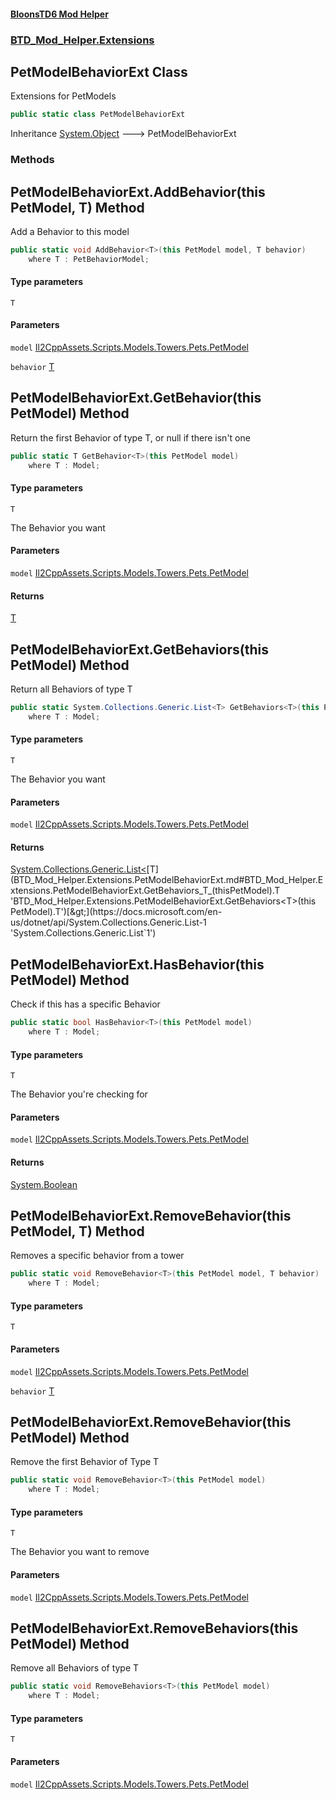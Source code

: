 #### [BloonsTD6 Mod Helper](README.md 'README')
### [BTD_Mod_Helper.Extensions](README.md#BTD_Mod_Helper.Extensions 'BTD_Mod_Helper.Extensions')

## PetModelBehaviorExt Class

Extensions for PetModels

```csharp
public static class PetModelBehaviorExt
```

Inheritance [System.Object](https://docs.microsoft.com/en-us/dotnet/api/System.Object 'System.Object') &#129106; PetModelBehaviorExt
### Methods

<a name='BTD_Mod_Helper.Extensions.PetModelBehaviorExt.AddBehavior_T_(thisPetModel,T)'></a>

## PetModelBehaviorExt.AddBehavior<T>(this PetModel, T) Method

Add a Behavior to this model

```csharp
public static void AddBehavior<T>(this PetModel model, T behavior)
    where T : PetBehaviorModel;
```
#### Type parameters

<a name='BTD_Mod_Helper.Extensions.PetModelBehaviorExt.AddBehavior_T_(thisPetModel,T).T'></a>

`T`
#### Parameters

<a name='BTD_Mod_Helper.Extensions.PetModelBehaviorExt.AddBehavior_T_(thisPetModel,T).model'></a>

`model` [Il2CppAssets.Scripts.Models.Towers.Pets.PetModel](https://docs.microsoft.com/en-us/dotnet/api/Il2CppAssets.Scripts.Models.Towers.Pets.PetModel 'Il2CppAssets.Scripts.Models.Towers.Pets.PetModel')

<a name='BTD_Mod_Helper.Extensions.PetModelBehaviorExt.AddBehavior_T_(thisPetModel,T).behavior'></a>

`behavior` [T](BTD_Mod_Helper.Extensions.PetModelBehaviorExt.md#BTD_Mod_Helper.Extensions.PetModelBehaviorExt.AddBehavior_T_(thisPetModel,T).T 'BTD_Mod_Helper.Extensions.PetModelBehaviorExt.AddBehavior<T>(this PetModel, T).T')

<a name='BTD_Mod_Helper.Extensions.PetModelBehaviorExt.GetBehavior_T_(thisPetModel)'></a>

## PetModelBehaviorExt.GetBehavior<T>(this PetModel) Method

Return the first Behavior of type T, or null if there isn't one

```csharp
public static T GetBehavior<T>(this PetModel model)
    where T : Model;
```
#### Type parameters

<a name='BTD_Mod_Helper.Extensions.PetModelBehaviorExt.GetBehavior_T_(thisPetModel).T'></a>

`T`

The Behavior you want
#### Parameters

<a name='BTD_Mod_Helper.Extensions.PetModelBehaviorExt.GetBehavior_T_(thisPetModel).model'></a>

`model` [Il2CppAssets.Scripts.Models.Towers.Pets.PetModel](https://docs.microsoft.com/en-us/dotnet/api/Il2CppAssets.Scripts.Models.Towers.Pets.PetModel 'Il2CppAssets.Scripts.Models.Towers.Pets.PetModel')

#### Returns
[T](BTD_Mod_Helper.Extensions.PetModelBehaviorExt.md#BTD_Mod_Helper.Extensions.PetModelBehaviorExt.GetBehavior_T_(thisPetModel).T 'BTD_Mod_Helper.Extensions.PetModelBehaviorExt.GetBehavior<T>(this PetModel).T')

<a name='BTD_Mod_Helper.Extensions.PetModelBehaviorExt.GetBehaviors_T_(thisPetModel)'></a>

## PetModelBehaviorExt.GetBehaviors<T>(this PetModel) Method

Return all Behaviors of type T

```csharp
public static System.Collections.Generic.List<T> GetBehaviors<T>(this PetModel model)
    where T : Model;
```
#### Type parameters

<a name='BTD_Mod_Helper.Extensions.PetModelBehaviorExt.GetBehaviors_T_(thisPetModel).T'></a>

`T`

The Behavior you want
#### Parameters

<a name='BTD_Mod_Helper.Extensions.PetModelBehaviorExt.GetBehaviors_T_(thisPetModel).model'></a>

`model` [Il2CppAssets.Scripts.Models.Towers.Pets.PetModel](https://docs.microsoft.com/en-us/dotnet/api/Il2CppAssets.Scripts.Models.Towers.Pets.PetModel 'Il2CppAssets.Scripts.Models.Towers.Pets.PetModel')

#### Returns
[System.Collections.Generic.List&lt;](https://docs.microsoft.com/en-us/dotnet/api/System.Collections.Generic.List-1 'System.Collections.Generic.List`1')[T](BTD_Mod_Helper.Extensions.PetModelBehaviorExt.md#BTD_Mod_Helper.Extensions.PetModelBehaviorExt.GetBehaviors_T_(thisPetModel).T 'BTD_Mod_Helper.Extensions.PetModelBehaviorExt.GetBehaviors<T>(this PetModel).T')[&gt;](https://docs.microsoft.com/en-us/dotnet/api/System.Collections.Generic.List-1 'System.Collections.Generic.List`1')

<a name='BTD_Mod_Helper.Extensions.PetModelBehaviorExt.HasBehavior_T_(thisPetModel)'></a>

## PetModelBehaviorExt.HasBehavior<T>(this PetModel) Method

Check if this has a specific Behavior

```csharp
public static bool HasBehavior<T>(this PetModel model)
    where T : Model;
```
#### Type parameters

<a name='BTD_Mod_Helper.Extensions.PetModelBehaviorExt.HasBehavior_T_(thisPetModel).T'></a>

`T`

The Behavior you're checking for
#### Parameters

<a name='BTD_Mod_Helper.Extensions.PetModelBehaviorExt.HasBehavior_T_(thisPetModel).model'></a>

`model` [Il2CppAssets.Scripts.Models.Towers.Pets.PetModel](https://docs.microsoft.com/en-us/dotnet/api/Il2CppAssets.Scripts.Models.Towers.Pets.PetModel 'Il2CppAssets.Scripts.Models.Towers.Pets.PetModel')

#### Returns
[System.Boolean](https://docs.microsoft.com/en-us/dotnet/api/System.Boolean 'System.Boolean')

<a name='BTD_Mod_Helper.Extensions.PetModelBehaviorExt.RemoveBehavior_T_(thisPetModel,T)'></a>

## PetModelBehaviorExt.RemoveBehavior<T>(this PetModel, T) Method

Removes a specific behavior from a tower

```csharp
public static void RemoveBehavior<T>(this PetModel model, T behavior)
    where T : Model;
```
#### Type parameters

<a name='BTD_Mod_Helper.Extensions.PetModelBehaviorExt.RemoveBehavior_T_(thisPetModel,T).T'></a>

`T`
#### Parameters

<a name='BTD_Mod_Helper.Extensions.PetModelBehaviorExt.RemoveBehavior_T_(thisPetModel,T).model'></a>

`model` [Il2CppAssets.Scripts.Models.Towers.Pets.PetModel](https://docs.microsoft.com/en-us/dotnet/api/Il2CppAssets.Scripts.Models.Towers.Pets.PetModel 'Il2CppAssets.Scripts.Models.Towers.Pets.PetModel')

<a name='BTD_Mod_Helper.Extensions.PetModelBehaviorExt.RemoveBehavior_T_(thisPetModel,T).behavior'></a>

`behavior` [T](BTD_Mod_Helper.Extensions.PetModelBehaviorExt.md#BTD_Mod_Helper.Extensions.PetModelBehaviorExt.RemoveBehavior_T_(thisPetModel,T).T 'BTD_Mod_Helper.Extensions.PetModelBehaviorExt.RemoveBehavior<T>(this PetModel, T).T')

<a name='BTD_Mod_Helper.Extensions.PetModelBehaviorExt.RemoveBehavior_T_(thisPetModel)'></a>

## PetModelBehaviorExt.RemoveBehavior<T>(this PetModel) Method

Remove the first Behavior of Type T

```csharp
public static void RemoveBehavior<T>(this PetModel model)
    where T : Model;
```
#### Type parameters

<a name='BTD_Mod_Helper.Extensions.PetModelBehaviorExt.RemoveBehavior_T_(thisPetModel).T'></a>

`T`

The Behavior you want to remove
#### Parameters

<a name='BTD_Mod_Helper.Extensions.PetModelBehaviorExt.RemoveBehavior_T_(thisPetModel).model'></a>

`model` [Il2CppAssets.Scripts.Models.Towers.Pets.PetModel](https://docs.microsoft.com/en-us/dotnet/api/Il2CppAssets.Scripts.Models.Towers.Pets.PetModel 'Il2CppAssets.Scripts.Models.Towers.Pets.PetModel')

<a name='BTD_Mod_Helper.Extensions.PetModelBehaviorExt.RemoveBehaviors_T_(thisPetModel)'></a>

## PetModelBehaviorExt.RemoveBehaviors<T>(this PetModel) Method

Remove all Behaviors of type T

```csharp
public static void RemoveBehaviors<T>(this PetModel model)
    where T : Model;
```
#### Type parameters

<a name='BTD_Mod_Helper.Extensions.PetModelBehaviorExt.RemoveBehaviors_T_(thisPetModel).T'></a>

`T`
#### Parameters

<a name='BTD_Mod_Helper.Extensions.PetModelBehaviorExt.RemoveBehaviors_T_(thisPetModel).model'></a>

`model` [Il2CppAssets.Scripts.Models.Towers.Pets.PetModel](https://docs.microsoft.com/en-us/dotnet/api/Il2CppAssets.Scripts.Models.Towers.Pets.PetModel 'Il2CppAssets.Scripts.Models.Towers.Pets.PetModel')